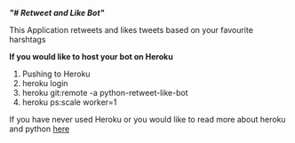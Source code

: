 _**"# Retweet and Like Bot"**_ 

This Application retweets and likes tweets based on your favourite harshtags

**If you would like to host your bot on Heroku**
1. Pushing to Heroku
2. heroku login
3. heroku git:remote -a python-retweet-like-bot
4. heroku ps:scale worker=1

If you have never used Heroku or you would like to read more about heroku and python [here](https://devcenter.heroku.com/categories/python-support)
